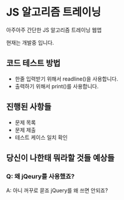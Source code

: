 # JS 알고리즘 트레이닝

아주아주 간단한 JS 알고리즘 트레이닝 웹앱

현재는 개발중 입니다.

## 코드 테스트 방법

- 한줄 입력받기 위해서 readline()을 사용합니다.
- 출력하기 위해서 print()를 사용합니다.

## 진행된 사항들

- 문제 목록
- 문제 제출
- 테스트 케이스 일치 확인

## 당신이 나한태 뭐라할 것들 예상들

### Q: 왜 jQeury를 사용했죠?
A: 아니 꺼꾸로 묻죠 jQuery를 왜 쓰면 안되죠?